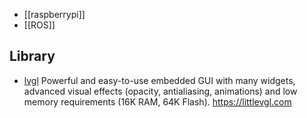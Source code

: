 - [[raspberrypi]]
- [[ROS]]



## Library
- [lvgl](https://github.com/littlevgl/lvgl) Powerful and easy-to-use embedded GUI with many widgets, advanced visual effects (opacity, antialiasing, animations) and low memory requirements (16K RAM, 64K Flash). https://littlevgl.com

